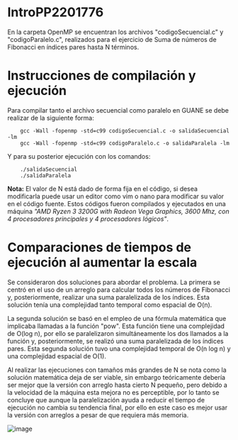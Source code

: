 # IntroPP2201776

En la carpeta OpenMP se encuentran los archivos "codigoSecuencial.c" y "codigoParalelo.c", realizados para el ejercicio de Suma de números de Fibonacci en índices pares hasta N términos.

# Instrucciones de compilación y ejecución
Para compilar tanto el archivo secuencial como paralelo en GUANE se debe realizar de la siguiente forma:

        gcc -Wall -fopenmp -std=c99 codigoSecuencial.c -o salidaSecuencial -lm
        gcc -Wall -fopenmp -std=c99 codigoParalelo.c -o salidaParalela -lm

Y para su posterior ejecución con los comandos:

        ./salidaSecuencial
        ./salidaParalela

**Nota:** El valor de N está dado de forma fija en el código, si desea modificarla puede usar un editor como vim o nano para modificar su valor en el código fuente.
Estos códigos fueron compilados y ejecutados en una máquina *"AMD Ryzen 3 3200G with Radeon Vega Graphics, 3600 Mhz, con 4 procesadores principales y 4 procesadores lógicos"*.

# Comparaciones de tiempos de ejecución al aumentar la escala
Se consideraron dos soluciones para abordar el problema. La primera se centró en el uso de un arreglo para calcular todos los números de Fibonacci y, posteriormente, realizar una suma paralelizada de los índices. Esta solución tenía una complejidad tanto temporal como espacial de O(n).

La segunda solución se basó en el empleo de una fórmula matemática que implicaba llamadas a la función "pow". Esta función tiene una complejidad de O(log n), por ello se paralelizaron simultáneamente los dos llamados a la función y, posteriormente, se realizó una suma paralelizada de los índices pares. Esta segunda solución tuvo una complejidad temporal de O(n log n) y una complejidad espacial de O(1).

Al realizar las ejecuciones con tamaños más grandes de N se nota como la solución matemática deja de ser viable, sin embargo teóricamente debería ser mejor que la versión con arreglo hasta cierto N pequeño, pero debido a la velocidad de la máquina esta mejora no es perceptible, por lo tanto se concluye que aunque la paralelización ayuda a reducir el tiempo de ejecución no cambia su tendencia final, por ello en este caso es mejor usar la versión con arreglos a pesar de que requiera más memoria.

![image](https://github.com/Levir-Hernandez/IntroPP2201776/assets/145631783/819cb5ce-527e-496f-bb2e-cef76b6edb27)
